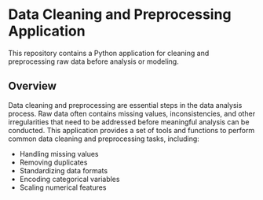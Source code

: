 
# Data Cleaning and Preprocessing Application

This repository contains a Python application for cleaning and preprocessing raw data before analysis or modeling.


## Overview

Data cleaning and preprocessing are essential steps in the data analysis process. 
Raw data often contains missing values, inconsistencies, and other irregularities that need to be addressed before meaningful analysis can be conducted. 
This application provides a set of tools and functions to perform common data cleaning and preprocessing tasks, including:

- Handling missing values
- Removing duplicates
- Standardizing data formats
- Encoding categorical variables
- Scaling numerical features

